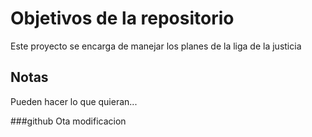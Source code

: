 # Objetivos de la repositorio

Este proyecto se encarga de manejar los planes de la liga de la justicia


## Notas
Pueden hacer lo que quieran...

###github
Ota modificacion
